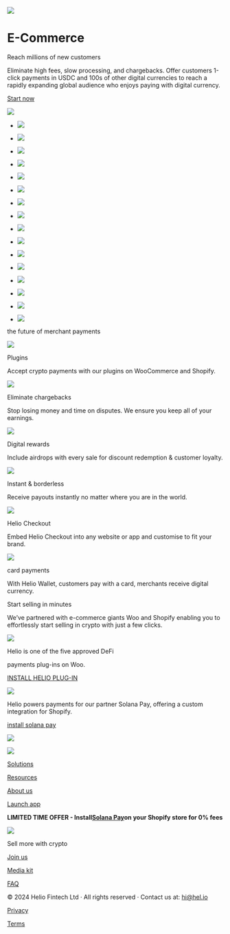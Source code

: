 ![](https://framerusercontent.com/images/D3QrekqrIo5Q5f3LZ6T7N9jvOpg.png)

# **E-Commerce**

Reach millions of new customers

Eliminate high fees, slow processing, and chargebacks. Offer customers 1-click
payments in USDC and 100s of other digital currencies to reach a rapidly
expanding global audience who enjoys paying with digital currency.

[Start now](https://app.hel.io/)

![](https://framerusercontent.com/images/tEwnO4OP7Bvz5Gs50VUubtlIaU.png)

  * ![](https://framerusercontent.com/images/d0fnErotp75ygoxnKk8P9rsN6qU.png)

  * ![](https://framerusercontent.com/images/k83WkEz21FCkLqHcKALmMCG4eyU.png)

  * ![](https://framerusercontent.com/images/y9rbh6fzyf9OtNWcHu10kZjLppU.png)

  * ![](https://framerusercontent.com/images/nLTNHRmBfZVgHeVjyEenyEfDek.png)

  * ![](https://framerusercontent.com/images/d0fnErotp75ygoxnKk8P9rsN6qU.png)

  * ![](https://framerusercontent.com/images/k83WkEz21FCkLqHcKALmMCG4eyU.png)

  * ![](https://framerusercontent.com/images/y9rbh6fzyf9OtNWcHu10kZjLppU.png)

  * ![](https://framerusercontent.com/images/nLTNHRmBfZVgHeVjyEenyEfDek.png)

  * ![](https://framerusercontent.com/images/d0fnErotp75ygoxnKk8P9rsN6qU.png)

  * ![](https://framerusercontent.com/images/k83WkEz21FCkLqHcKALmMCG4eyU.png)

  * ![](https://framerusercontent.com/images/y9rbh6fzyf9OtNWcHu10kZjLppU.png)

  * ![](https://framerusercontent.com/images/nLTNHRmBfZVgHeVjyEenyEfDek.png)

  * ![](https://framerusercontent.com/images/d0fnErotp75ygoxnKk8P9rsN6qU.png)

  * ![](https://framerusercontent.com/images/k83WkEz21FCkLqHcKALmMCG4eyU.png)

  * ![](https://framerusercontent.com/images/y9rbh6fzyf9OtNWcHu10kZjLppU.png)

  * ![](https://framerusercontent.com/images/nLTNHRmBfZVgHeVjyEenyEfDek.png)

the future of merchant payments

![](https://framerusercontent.com/images/zV7L89kAVEdZCFk9ocFB3fYgA0.png)

Plugins

Accept crypto payments with our plugins on WooCommerce and Shopify.

![](https://framerusercontent.com/images/5bzSsYeLFhg1TANw1S9MVD5FEyo.png)

Eliminate chargebacks

Stop losing money and time on disputes. We ensure you keep all of your
earnings.

![](https://framerusercontent.com/images/owIDE3yVwz7UoURkVZdgJ18MX8.png)

Digital rewards

Include airdrops with every sale for discount redemption & customer loyalty.

![](https://framerusercontent.com/images/P5XXd8OP3olCdHG0rjRG45WMVY.png)

Instant & borderless

Receive payouts instantly no matter where you are in the world.

![](https://framerusercontent.com/images/gY4sacz19DfcE959839sxbxSwQ.png)

Helio Checkout

Embed Helio Checkout into any website or app and customise to fit your brand.

![](https://framerusercontent.com/images/PFgKm2fFR7InEA18KXEw7WZwtk.png)

card payments

With Helio Wallet, customers pay with a card, merchants receive digital
currency.

Start selling in minutes

We’ve partnered with e-commerce giants Woo and Shopify enabling you to
effortlessly start selling in crypto with just a few clicks.

![](https://framerusercontent.com/images/k83WkEz21FCkLqHcKALmMCG4eyU.png)

Helio is one of the five approved DeFi

payments plug-ins on Woo.

[INSTALL HELIO PLUG-IN](https://woo.com/products/helio-pay/)

![](https://framerusercontent.com/images/y9rbh6fzyf9OtNWcHu10kZjLppU.png)

Helio powers payments for our partner Solana Pay, offering a custom
integration for Shopify.

[install solana pay](https://apps.shopify.com/solana-pay)

![](https://framerusercontent.com/images/9DuE3kqLOjvjqUQAcIT7BaFhZA.png)

![](https://framerusercontent.com/images/rMcvpbM9V4d9ZJKYAmVj4fMNKy0.png)

[](../)

[Solutions](./nfts)

[Resources](../customer-stories)

[About us](../aboutus)

[](https://twitter.com/helio_pay)[](https://discord.gg/helio)

[Launch app](https://app.hel.io)

**LIMITED TIME OFFER - Install**[**Solana
Pay**](https://apps.shopify.com/solana-pay)**on your Shopify store for 0%
fees**

![](https://framerusercontent.com/images/oarCGpprH8syJ4fQx7CtlQQOGw.png)

[](../)

Sell more with crypto

[Join us](https://join.hel.io/)

[Media kit](../media-kit)

[FAQ](https://docs.hel.io/introduction/welcome-to-helio)

[](https://docs.hel.io/)[](https://twitter.com/helio_pay)[](https://www.linkedin.com/company/heliopay/)[](https://blog.hel.io/)[](https://discord.gg/helio)

© 2024 Helio Fintech Ltd · All rights reserved · Contact us at: hi@hel.io

[Privacy](https://info.docs.hel.io/privacy)

[Terms](https://info.docs.hel.io/terms-of-service)

